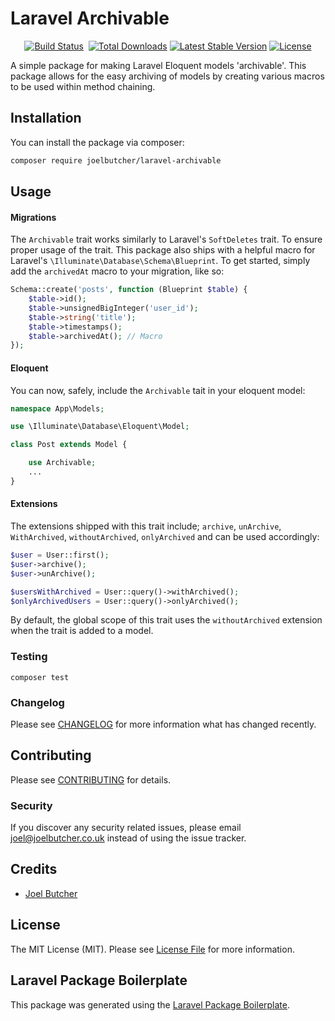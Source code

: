 # Laravel Archivable

<p align="center">
<a href="https://github.com/joelbutcher/laravel-archivable/actions"><img src="https://github.com/joelbutcher/laravel-archivable/workflows/tests/badge.svg" alt="Build Status"></a>
<a href="https://github.styleci.io/repos/301993606"><img src="https://github.styleci.io/repos/301993606/shield?style=flat" alt="""StyleCI"></a>
<a href="https://packagist.org/packages/joelbutcher/laravel-archivable"><img src="https://img.shields.io/packagist/dt/joelbutcher/laravel-archivable" alt="Total Downloads"></a>
<a href="https://packagist.org/packages/joelbutcher/laravel-archivable"><img src="https://img.shields.io/packagist/v/joelbutcher/laravel-archivable" alt="Latest Stable Version"></a>
<a href="https://packagist.org/packages/joelbutcher/laravel-archivable"><img src="https://img.shields.io/packagist/l/joelbutcher/laravel-archivable" alt="License"></a>
</p>

A simple package for making Laravel Eloquent models 'archivable'. This package allows for the easy archiving of models by creating various macros to be used within method chaining.

## Installation

You can install the package via composer:

```bash
composer require joelbutcher/laravel-archivable
```

## Usage

#### Migrations

The `Archivable` trait works similarly to Laravel's `SoftDeletes` trait. To ensure proper usage of the trait. This package also ships with a helpful macro for Laravel's `\Illuminate\Database\Schema\Blueprint`. To get started, simply add the `archivedAt` macro to your migration, like so:

```php
Schema::create('posts', function (Blueprint $table) {
    $table->id();
    $table->unsignedBigInteger('user_id');
    $table->string('title');
    $table->timestamps();
    $table->archivedAt(); // Macro
});
```

#### Eloquent
You can now, safely, include the `Archivable` tait in your eloquent model:
 
``` php
namespace App\Models;

use \Illuminate\Database\Eloquent\Model;

class Post extends Model {

    use Archivable;
    ...
}
```

#### Extensions

The extensions shipped with this trait include; `archive`, `unArchive`, `WithArchived`, `withoutArchived`, `onlyArchived` and can be used accordingly:

```php
$user = User::first();
$user->archive();
$user->unArchive();

$usersWithArchived = User::query()->withArchived();
$onlyArchivedUsers = User::query()->onlyArchived();
```

By default, the global scope of this trait uses the `withoutArchived` extension when the trait is added to a model.

### Testing

```composer test```
### Changelog

Please see [CHANGELOG](CHANGELOG.md) for more information what has changed recently.

## Contributing

Please see [CONTRIBUTING](CONTRIBUTING.md) for details.

### Security

If you discover any security related issues, please email joel@joelbutcher.co.uk instead of using the issue tracker.

## Credits

- [Joel Butcher](https://github.com/joelbutcher)

## License

The MIT License (MIT). Please see [License File](LICENSE.md) for more information.

## Laravel Package Boilerplate

This package was generated using the [Laravel Package Boilerplate](https://laravelpackageboilerplate.com).

